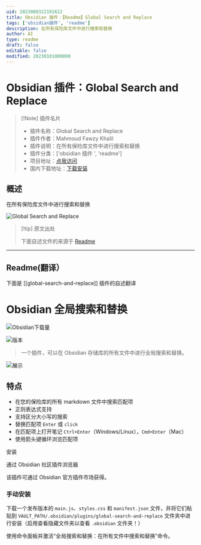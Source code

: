 ```yaml
---
uid: 2023080322191622
title: Obsidian 插件：【Readme】Global Search and Replace
tags: ['obsidian插件', 'readme']
description: 在所有保险库文件中进行搜索和替换
author: AI
type: readme
draft: false
editable: false
modified: 20230101000000
---
```


# Obsidian 插件：Global Search and Replace

> [!Note] 插件名片
> - 插件名称：Global Search and Replace
> - 插件作者：Mahmoud Fawzy Khalil
> - 插件说明：在所有保险库文件中进行搜索和替换
> - 插件分类：['obsidian 插件 ', 'readme']
> - 项目地址：[点我访问](https://github.com/MahmoudFawzyKhalil/obsidian-global-search-and-replace)
> - 国内下载地址：[下载安装](https://pkmer.cn/products/plugin/pluginMarket/?global-search-and-replace)

## 概述

在所有保险库文件中进行搜索和替换

![Global Search and Replace](https://cdn.pkmer.cn/covers/global-search-and-replace.gif!pkmer)

> [!tip] 原文出处
>
>下面自述文件的来源于 [Readme](https://ghproxy.net/https://raw.githubusercontent.com/MahmoudFawzyKhalil/obsidian-global-search-and-replace/master/README.md)
>

---

## Readme(翻译）

下面是 [[global-search-and-replace]] 插件的自述翻译

# Obsidian 全局搜索和替换

![Obsidian下载量](https://img.shields.io/badge/dynamic/json?logo=obsidian&color=%23483699&label=downloads&query=%24%5B%22global-search-and-replace%22%5D.downloads&url=https%3A%2F%2Fraw.githubusercontent.com%2Fobsidianmd%2Fobsidian-releases%2Fmaster%2Fcommunity-plugin-stats.json)

![版本](https://img.shields.io/github/v/release/MahmoudFawzyKhalil/obsidian-global-search-and-replace?include_prereleases&color=blue)

> 一个插件，可以在 Obsidian 存储库的所有文件中进行全局搜索和替换。

![展示](https://user-images.githubusercontent.com/73137611/222190446-27b043f2-455b-4a97-a184-5d17f4e4c901.gif)

## 特点

- 在您的保险库的所有 markdown 文件中搜索匹配项
- 正则表达式支持
- 支持区分大小写的搜索
- 替换匹配项 `Enter` 或 `click`
- 在匹配项上打开笔记 `Ctrl+Enter`（Windows/Linux），`Cmd+Enter`（Mac）
- 使用箭头键循环浏览匹配项

安装

通过 Obsidian 社区插件浏览器

该插件可通过 Obsidian 官方插件市场获得。

### 手动安装

下载一个发布版本的 `main.js`、`styles.css` 和 `manifest.json` 文件，并将它们粘贴到 `VAULT_PATH/.obsidian/plugins/global-search-and-replace` 文件夹中进行安装（启用查看隐藏文件夹以查看 `.obsidian` 文件夹！）

使用命令面板并激活“全局搜索和替换：在所有文件中搜索和替换”命令。
